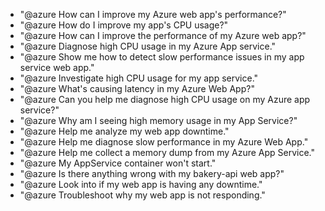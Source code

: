 - "@azure How can I improve my Azure web app's performance?"
- "@azure How do I improve my app's CPU usage?"
- "@azure How can I improve the performance of my Azure web app?"
- "@azure Diagnose high CPU usage in my Azure App service."
- "@azure Show me how to detect slow performance issues in my app service web app."
- "@azure Investigate high CPU usage for my app service."
- "@azure What's causing latency in my Azure Web App?"
- "@azure Can you help me diagnose high CPU usage on my Azure app service?"
- "@azure Why am I seeing high memory usage in my App Service?"
- "@azure Help me analyze my web app downtime."
- "@azure Help me diagnose slow performance in my Azure Web App."
- "@azure Help me collect a memory dump from my Azure App Service."
- "@azure My AppService container won't start."
- "@azure Is there anything wrong with my bakery-api web app?"
- "@azure Look into if my web app is having any downtime."
- "@azure Troubleshoot why my web app is not responding."